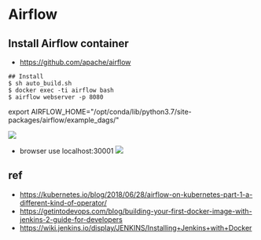# Airflow

## Install Airflow container
* https://github.com/apache/airflow
```shell=
## Install 
$ sh auto_build.sh
$ docker exec -ti airflow bash
$ airflow webserver -p 8080
```

export AIRFLOW_HOME="/opt/conda/lib/python3.7/site-packages/airflow/example_dags/"


![](https://i.imgur.com/A6TQ6IW.png)
* browser use localhost:30001
![](https://i.imgur.com/ejcejWj.png)


## ref
* https://kubernetes.io/blog/2018/06/28/airflow-on-kubernetes-part-1-a-different-kind-of-operator/
* https://getintodevops.com/blog/building-your-first-docker-image-with-jenkins-2-guide-for-developers
* https://wiki.jenkins.io/display/JENKINS/Installing+Jenkins+with+Docker
